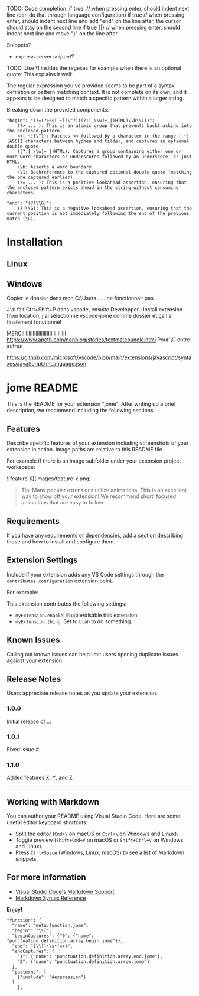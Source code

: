 TODO:
Code completion:
if true: // when pressing enter, should indent next line (can do that through language configuration)
if true // when pressing enter, should indent next line and add "end" on the line after, the cursor should stay on the second line
if true {|} // when pressing enter, should indent next line and move "}" on the line after


Snippets?
- express server snippet?



TODO: Use \\1 insides the regexes for example when there is an optional quote: This explains it well:

The regular expression you've provided seems to be part of a syntax definition or pattern matching context. It is not complete on its own, and it appears to be designed to match a specific pattern within a larger string.

Breaking down the provided components:

    "begin": "(?=(?><<[-~](\"?)((?:[_\\w]+_|)HTML)\\b\\1))":
        (?> ... ): This is an atomic group that prevents backtracking into the enclosed pattern.
        <<[-~](\"?): Matches << followed by a character in the range [-~] (ASCII characters between hyphen and tilde), and captures an optional double quote.
        ((?:[_\\w]+_|)HTML): Captures a group containing either one or more word characters or underscores followed by an underscore, or just HTML.
        \\b: Asserts a word boundary.
        \\1: Backreference to the captured optional double quote (matching the one captured earlier).
        (?= ... ): This is a positive lookahead assertion, ensuring that the enclosed pattern exists ahead in the string without consuming characters.

    "end": "(?!\\G)":
        (?!\\G): This is a negative lookahead assertion, ensuring that the current position is not immediately following the end of the previous match (\G).

# Installation

## Linux

## Windows

Copier le dossier dans mon C:\Users\...\... ne fonctionnait pas.

J'ai fait Ctrl+Shift+P dans vscode, ensuite Developper : Install extension from location,
j'ai sélectionné vscode-jome comme dossier et ça l'a finalement fonctionné!


MERCIIIIIIIIIIIIIIIIIIIIIIIIIIIIIIII https://www.apeth.com/nonblog/stories/textmatebundle.html
Pour \G entre autres


https://github.com/microsoft/vscode/blob/main/extensions/javascript/syntaxes/JavaScript.tmLanguage.json

# jome README

This is the README for your extension "jome". After writing up a brief description, we recommend including the following sections.

## Features

Describe specific features of your extension including screenshots of your extension in action. Image paths are relative to this README file.

For example if there is an image subfolder under your extension project workspace:

\!\[feature X\]\(images/feature-x.png\)

> Tip: Many popular extensions utilize animations. This is an excellent way to show off your extension! We recommend short, focused animations that are easy to follow.

## Requirements

If you have any requirements or dependencies, add a section describing those and how to install and configure them.

## Extension Settings

Include if your extension adds any VS Code settings through the `contributes.configuration` extension point.

For example:

This extension contributes the following settings:

* `myExtension.enable`: Enable/disable this extension.
* `myExtension.thing`: Set to `blah` to do something.

## Known Issues

Calling out known issues can help limit users opening duplicate issues against your extension.

## Release Notes

Users appreciate release notes as you update your extension.

### 1.0.0

Initial release of ...

### 1.0.1

Fixed issue #.

### 1.1.0

Added features X, Y, and Z.

---

## Working with Markdown

You can author your README using Visual Studio Code. Here are some useful editor keyboard shortcuts:

* Split the editor (`Cmd+\` on macOS or `Ctrl+\` on Windows and Linux).
* Toggle preview (`Shift+Cmd+V` on macOS or `Shift+Ctrl+V` on Windows and Linux).
* Press `Ctrl+Space` (Windows, Linux, macOS) to see a list of Markdown snippets.

## For more information

* [Visual Studio Code's Markdown Support](http://code.visualstudio.com/docs/languages/markdown)
* [Markdown Syntax Reference](https://help.github.com/articles/markdown-basics/)

**Enjoy!**















    "function": {
      "name": "meta.function.jome",
      "begin": "\\[",
      "beginCaptures": {"0": {"name": "punctuation.definition.array.begin.jome"}},
      "end": "(\\])\\s*(=>)",
      "endCaptures": {
        "1": {"name": "punctuation.definition.array.end.jome"},
        "2": {"name": "punctuation.definition.arrow.jome"}
      },
      "patterns": [
        {"include": "#expression"}
      ]
		},
